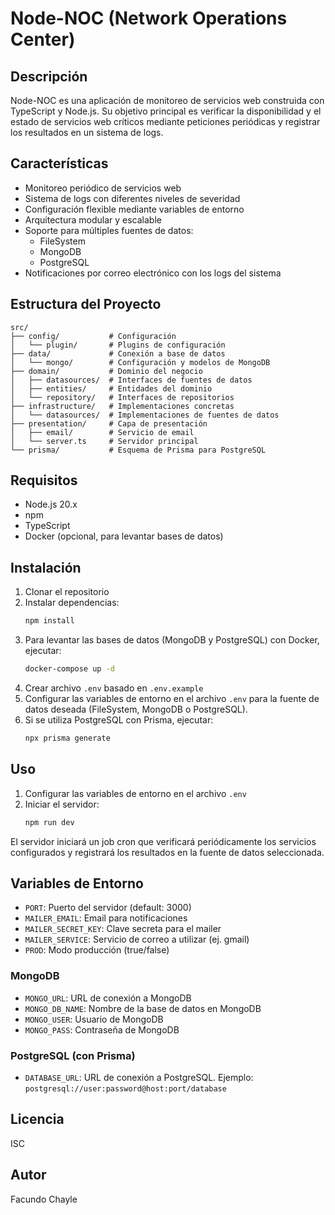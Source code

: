 # Node-NOC (Network Operations Center)

## Descripción

Node-NOC es una aplicación de monitoreo de servicios web construida con TypeScript y Node.js. Su objetivo principal es verificar la disponibilidad y el estado de servicios web críticos mediante peticiones periódicas y registrar los resultados en un sistema de logs.

## Características

- Monitoreo periódico de servicios web
- Sistema de logs con diferentes niveles de severidad
- Configuración flexible mediante variables de entorno
- Arquitectura modular y escalable
- Soporte para múltiples fuentes de datos:
  - FileSystem
  - MongoDB
  - PostgreSQL
- Notificaciones por correo electrónico con los logs del sistema

## Estructura del Proyecto

```
src/
├── config/           # Configuración
│   └── plugin/       # Plugins de configuración
├── data/             # Conexión a base de datos
│   └── mongo/        # Configuración y modelos de MongoDB
├── domain/           # Dominio del negocio
│   ├── datasources/  # Interfaces de fuentes de datos
│   ├── entities/     # Entidades del dominio
│   └── repository/   # Interfaces de repositorios
├── infrastructure/   # Implementaciones concretas
│   └── datasources/  # Implementaciones de fuentes de datos
├── presentation/     # Capa de presentación
│   ├── email/        # Servicio de email
│   └── server.ts     # Servidor principal
└── prisma/           # Esquema de Prisma para PostgreSQL
```

## Requisitos

- Node.js 20.x
- npm
- TypeScript
- Docker (opcional, para levantar bases de datos)

## Instalación

1. Clonar el repositorio
2. Instalar dependencias:
   ```bash
   npm install
   ```
3. Para levantar las bases de datos (MongoDB y PostgreSQL) con Docker, ejecutar:
   ```bash
   docker-compose up -d
   ```
4. Crear archivo `.env` basado en `.env.example`
5. Configurar las variables de entorno en el archivo `.env` para la fuente de datos deseada (FileSystem, MongoDB o PostgreSQL).
6. Si se utiliza PostgreSQL con Prisma, ejecutar:
   ```bash
   npx prisma generate
   ```

## Uso

1. Configurar las variables de entorno en el archivo `.env`
2. Iniciar el servidor:
   ```bash
   npm run dev
   ```

El servidor iniciará un job cron que verificará periódicamente los servicios configurados y registrará los resultados en la fuente de datos seleccionada.

## Variables de Entorno

- `PORT`: Puerto del servidor (default: 3000)
- `MAILER_EMAIL`: Email para notificaciones
- `MAILER_SECRET_KEY`: Clave secreta para el mailer
- `MAILER_SERVICE`: Servicio de correo a utilizar (ej. gmail)
- `PROD`: Modo producción (true/false)

### MongoDB
- `MONGO_URL`: URL de conexión a MongoDB
- `MONGO_DB_NAME`: Nombre de la base de datos en MongoDB
- `MONGO_USER`: Usuario de MongoDB
- `MONGO_PASS`: Contraseña de MongoDB

### PostgreSQL (con Prisma)
- `DATABASE_URL`: URL de conexión a PostgreSQL. Ejemplo: `postgresql://user:password@host:port/database`

## Licencia

ISC

## Autor
Facundo Chayle